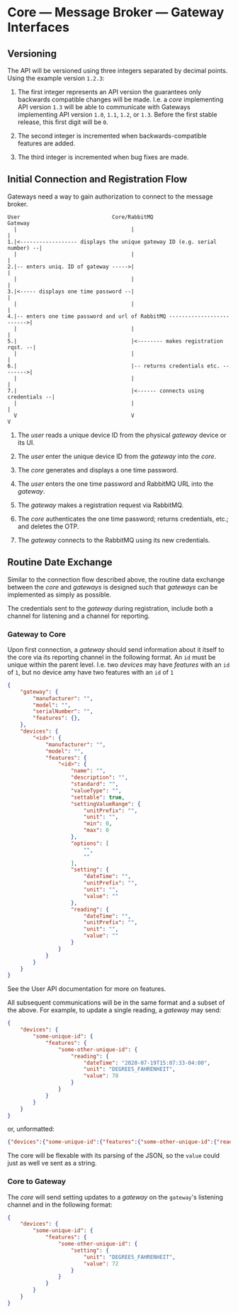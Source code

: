 # Core — Message Broker — Gateway Interfaces

## Versioning

The API will be versioned using three integers separated by decimal points. Using the example version `1.2.3`:

1. The first integer represents an API version the guarantees only backwards compatible changes will be made. I.e. a _core_ implementing API version `1.3` will be able to communicate with Gateways implementing API version `1.0`, `1.1`, `1.2`, or `1.3`.  Before the first stable release, this first digit will be `0`.

2. The second integer is incremented when backwards-compatible features are added.

3. The third integer is incremented when bug fixes are made.

## Initial Connection and Registration Flow

Gateways need a way to gain authorization to connect to the message broker. 

```
User                             Core/RabbitMQ                           Gateway
  |                                    |                                     |
1.|<------------------ displays the unique gateway ID (e.g. serial number) --|
  |                                    |                                     |
2.|-- enters uniq. ID of gateway ----->|                                     |
  |                                    |                                     |
3.|<----- displays one time password --|                                     |
  |                                    |                                     |
4.|-- enters one time password and url of RabbitMQ ------------------------->|
  |                                    |                                     |
5.|                                    |<-------- makes registration rqst. --|
  |                                    |                                     |
6.|                                    |-- returns credentials etc. -------->|
  |                                    |                                     |
7.|                                    |<------ connects using credentials --|
  |                                    |                                     |
  V                                    V                                     V  
  ```

1. The _user_ reads a unique device ID from the physical _gateway_ device or its UI.

2. The _user_ enter the unique device ID from the _gateway_ into the _core_. 

3. The _core_ generates and displays a one time password.

4. The _user_ enters the one time password and RabbitMQ URL into the _gateway_.

5. The _gateway_ makes a registration request via RabbitMQ.

6. The _core_ authenticates the one time password; returns credentials, etc.; and deletes the OTP. 

7. The _gateway_ connects to the RabbitMQ using its new credentials.

## Routine Date Exchange

Similar to the connection flow described above, the routine data exchange between the _core_ and _gateways_ is designed such that _gateways_ can be implemented as simply as possible. 

The credentials sent to the _gateway_ during registration, include both a channel for listening and a channel for reporting. 

### Gateway to Core

Upon first connection, a _gateway_ should send information about it itself to the core via its reporting channel in the following format. An `id` must be unique within the parent level. I.e. two _devices_ may have _features_ with an `id` of `1`, but no device amy have two features with an `id` of `1`

```json
{
    "gateway": {
        "manufacturer": "",
        "model": "",
        "serialNumber": "",
        "features": {},
    },
    "devices": {
        "<id>": {
            "manufacturer": "",
            "model": "",
            "features": {
                "<id>": {
                    "name": "",
                    "description": "",
                    "standard": "",
                    "valueType": "",
                    "settable": true,
                    "settingValueRange": {
                        "unitPrefix": "",
                        "unit": "",
                        "min": 0,
                        "max": 0
                    },
                    "options": [
                        "",
                        ""
                    ],
                    "setting": {
                        "dateTime": "",
                        "unitPrefix": "",
                        "unit": "",
                        "value": ""
                    },
                    "reading": {
                        "dateTime": "",
                        "unitPrefix": "",
                        "unit": "",
                        "value": ""
                    }
                }
            }
        }
    }
}
```

See the User API documentation for more on features. 

All subsequent communications will be in the same format and a subset of the above. For example, to update a single reading, a _gateway_ may send:

```json
{
    "devices": {
        "some-unique-id": {
            "features": {
                "some-other-unique-id": {
                    "reading": {
                        "dateTime": "2020-07-19T15:07:33-04:00",
                        "unit": "DEGREES_FAHRENHEIT",
                        "value": 78
                    }
                }
            }
        }
    }
}
```

or, unformatted:

```json
{"devices":{"some-unique-id":{"features":{"some-other-unique-id":{"reading":{"dateTime":"2020-07-19T15:07:33-04:00","unit":"DEGREES_FAHRENHEIT","value":78}}}}}}
```

The core will be flexable with its parsing of the JSON, so the `value` could just as well ve sent as a string.

### Core to Gateway

The _core_ will send setting updates to a _gateway_  on the `gateway`'s listening channel and in the following format:

```json
{
    "devices": {
        "some-unique-id": {
            "features": {
                "some-other-unique-id": {
                    "setting": {
                        "unit": "DEGREES_FAHRENHEIT",
                        "value": 72
                    }
                }
            }
        }
    }
}
```
